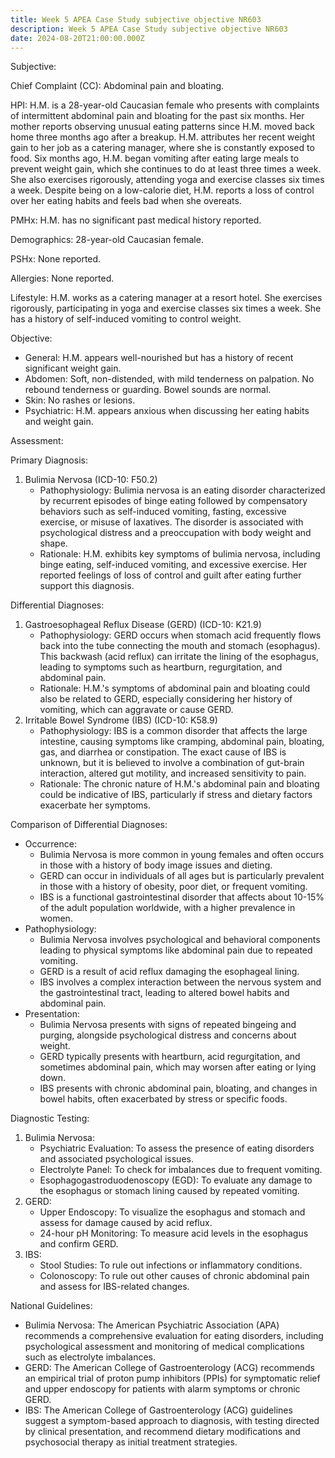 ```yaml
---
title: Week 5 APEA Case Study subjective objective NR603
description: Week 5 APEA Case Study subjective objective NR603
date: 2024-08-20T21:00:00.000Z
---
```


Subjective:

Chief Complaint (CC):
Abdominal pain and bloating.

HPI:
H.M. is a 28-year-old Caucasian female who presents with complaints of intermittent abdominal pain and bloating for the past six months. Her mother reports observing unusual eating patterns since H.M. moved back home three months ago after a breakup. H.M. attributes her recent weight gain to her job as a catering manager, where she is constantly exposed to food. Six months ago, H.M. began vomiting after eating large meals to prevent weight gain, which she continues to do at least three times a week. She also exercises rigorously, attending yoga and exercise classes six times a week. Despite being on a low-calorie diet, H.M. reports a loss of control over her eating habits and feels bad when she overeats.

PMHx:
H.M. has no significant past medical history reported.

Demographics:
28-year-old Caucasian female.

PSHx:
None reported.

Allergies:
None reported.

Lifestyle:
H.M. works as a catering manager at a resort hotel. She exercises rigorously, participating in yoga and exercise classes six times a week. She has a history of self-induced vomiting to control weight.

Objective:

* General: H.M. appears well-nourished but has a history of recent significant weight gain.
* Abdomen: Soft, non-distended, with mild tenderness on palpation. No rebound tenderness or guarding. Bowel sounds are normal.
* Skin: No rashes or lesions.
* Psychiatric: H.M. appears anxious when discussing her eating habits and weight gain.

Assessment:

Primary Diagnosis:

1. Bulimia Nervosa (ICD-10: F50.2)
   * Pathophysiology: Bulimia nervosa is an eating disorder characterized by recurrent episodes of binge eating followed by compensatory behaviors such as self-induced vomiting, fasting, excessive exercise, or misuse of laxatives. The disorder is associated with psychological distress and a preoccupation with body weight and shape.
   * Rationale: H.M. exhibits key symptoms of bulimia nervosa, including binge eating, self-induced vomiting, and excessive exercise. Her reported feelings of loss of control and guilt after eating further support this diagnosis.

Differential Diagnoses:

1. Gastroesophageal Reflux Disease (GERD) (ICD-10: K21.9)
   * Pathophysiology: GERD occurs when stomach acid frequently flows back into the tube connecting the mouth and stomach (esophagus). This backwash (acid reflux) can irritate the lining of the esophagus, leading to symptoms such as heartburn, regurgitation, and abdominal pain.
   * Rationale: H.M.'s symptoms of abdominal pain and bloating could also be related to GERD, especially considering her history of vomiting, which can aggravate or cause GERD.
2. Irritable Bowel Syndrome (IBS) (ICD-10: K58.9)
   * Pathophysiology: IBS is a common disorder that affects the large intestine, causing symptoms like cramping, abdominal pain, bloating, gas, and diarrhea or constipation. The exact cause of IBS is unknown, but it is believed to involve a combination of gut-brain interaction, altered gut motility, and increased sensitivity to pain.
   * Rationale: The chronic nature of H.M.'s abdominal pain and bloating could be indicative of IBS, particularly if stress and dietary factors exacerbate her symptoms.

Comparison of Differential Diagnoses:

* Occurrence:
  * Bulimia Nervosa is more common in young females and often occurs in those with a history of body image issues and dieting.
  * GERD can occur in individuals of all ages but is particularly prevalent in those with a history of obesity, poor diet, or frequent vomiting.
  * IBS is a functional gastrointestinal disorder that affects about 10-15% of the adult population worldwide, with a higher prevalence in women.
* Pathophysiology:
  * Bulimia Nervosa involves psychological and behavioral components leading to physical symptoms like abdominal pain due to repeated vomiting.
  * GERD is a result of acid reflux damaging the esophageal lining.
  * IBS involves a complex interaction between the nervous system and the gastrointestinal tract, leading to altered bowel habits and abdominal pain.
* Presentation:
  * Bulimia Nervosa presents with signs of repeated bingeing and purging, alongside psychological distress and concerns about weight.
  * GERD typically presents with heartburn, acid regurgitation, and sometimes abdominal pain, which may worsen after eating or lying down.
  * IBS presents with chronic abdominal pain, bloating, and changes in bowel habits, often exacerbated by stress or specific foods.

Diagnostic Testing:

1. Bulimia Nervosa:
   * Psychiatric Evaluation: To assess the presence of eating disorders and associated psychological issues.
   * Electrolyte Panel: To check for imbalances due to frequent vomiting.
   * Esophagogastroduodenoscopy (EGD): To evaluate any damage to the esophagus or stomach lining caused by repeated vomiting.
2. GERD:
   * Upper Endoscopy: To visualize the esophagus and stomach and assess for damage caused by acid reflux.
   * 24-hour pH Monitoring: To measure acid levels in the esophagus and confirm GERD.
3. IBS:
   * Stool Studies: To rule out infections or inflammatory conditions.
   * Colonoscopy: To rule out other causes of chronic abdominal pain and assess for IBS-related changes.

National Guidelines:

* Bulimia Nervosa: The American Psychiatric Association (APA) recommends a comprehensive evaluation for eating disorders, including psychological assessment and monitoring of medical complications such as electrolyte imbalances.
* GERD: The American College of Gastroenterology (ACG) recommends an empirical trial of proton pump inhibitors (PPIs) for symptomatic relief and upper endoscopy for patients with alarm symptoms or chronic GERD.
* IBS: The American College of Gastroenterology (ACG) guidelines suggest a symptom-based approach to diagnosis, with testing directed by clinical presentation, and recommend dietary modifications and psychosocial therapy as initial treatment strategies.
